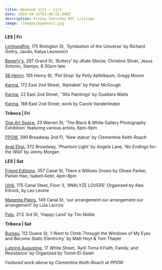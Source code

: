 ```yaml
---
title: Weekend 11/1 - 11/2
date: 2024-10-31T01:40:55.840Z
description: Friday Saturday NYC Listings
image: /images/ppownov1.jpg
---
```

**L﻿ES | Fri**

[Lichtundfire](https://www.lichtundfire.com/), 175 Rivington St, 'Symbolism of the Universe' by Richard Goltry, Jacdo, Katya Leonovich

[Beverly's](https://www.instagram.com/beverlysnyc), 297 Grand St, 'Buttery' by JKate Steciw, Christine Stiver, Jesus Antonio, Stamps, 8:30pm-late

[56 Henry](https://56henry.nyc/exhibitions/pot-shop), 105 Henry St, 'Pot Shop' by Polly Apfelbaum, Gregg Moore

[K﻿arma](https://karmakarma.org/exhibitions/peter-mcgough-ny-172-2024/), 172 East 2nd Street, 'Alphabet' by Peter McGough

[K﻿arma](https://karmakarma.org/exhibitions/ouattara-watts-ny-2024/), 22 East 2nd Street, '’90s Paintings' by Ouattara Watts

[K﻿arma](https://karmakarma.org/exhibitions/carole-vanderlinden-ny-188-2024/), 188 East 2nd Street, work by Carole Vanderlinden

**T﻿ribeca | Fri**

[One Art Space](https://oneartspace.com/the-black-white-gallery-photography-exhibition-november-1-2-2024/), 23 Warren St, 'The Black & White Gallery Photography Exhibition' featuring various artists, 6pm-9pm

[PPOW](https://www.ppowgallery.com/exhibitions/clementine-keith-roach), 390 Broadway 2nd Fl, 'New statue' by Clementine Keith-Roach

[Anat Ebgi](https://anatebgi.com/), 372 Broadway, 'Phantom Light' by Angela Lane, 'No Endings for-the Wild' by Jenny Morgan

**L﻿ES | Sat**

[Friend Editions](https://www.instagram.com/friendeditions), 357 Canal St, There a Willows Grows by Olivee Parker, Parker Hao, Isabell Aelei, 4pm-8pm

[Ulrik](https://ulrik.nyc/), 175 Canal Steet, Floor 3, 'ANALYZE LOVERS' Organized by Alex Kitnick, by Les Levine

[Magenta Plains](https://magentaplains.com/exhibitions/liza-lacroix-our-arrangement-our-arrangement-our-arrangement), 149 Canal St, 'our arrangement our arrangement our arrangement' by Liza Lacroix

[P﻿alo](https://www.palogallery.com/), 21 E 3rd St, 'Happy Land' by Tim Noble

**T﻿ribeca | Sat**

[Bureau](https://bureau-inc.com/exhibitions/matt-hoyt-and-tom-thayer-2024), 112 Duane St, 'I Want to Climb Through the Windows of My Eyes and Become Static Electricity' by Matt Hoyt & Tom Thayer

[Luhring Augustine](https://www.luhringaugustine.com/exhibitions/ayiti-toma-ii-faith-family-and-resistance), 17 White Street, 'Ayiti Toma II:Faith, Family, and Resistance' by Organized by Tomm El-Saieh

*F﻿eatured work above by Clementine Keith-Roach at PPOW*